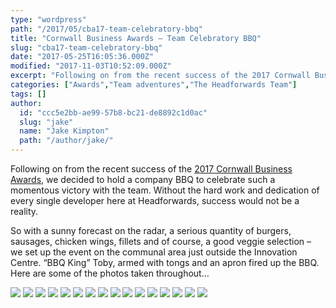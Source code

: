 ```yaml
---
type: "wordpress"
path: "/2017/05/cba17-team-celebratory-bbq"
title: "Cornwall Business Awards – Team Celebratory BBQ"
slug: "cba17-team-celebratory-bbq"
date: "2017-05-25T16:05:36.000Z"
modified: "2017-11-03T10:52:09.000Z"
excerpt: "Following on from the recent success of the 2017 Cornwall Business Awards, we decided to hold a company BBQ to celebrate such a momentous victory with the team. Without the hard work and dedication of every single developer here at Headforwards, success would not be a reality. So with a sunny forecast on the radar, a serious quantity …"
categories: ["Awards","Team adventures","The Headforwards Team"]
tags: []
author:
  id: "ccc5e2bb-ae99-57b8-bc21-de8892c1d0ac"
  slug: "jake"
  name: "Jake Kimpton"
  path: "/author/jake/"
---
```

Following on from the recent success of the [2017 Cornwall Business Awards](https://www.headforwards.com/2017/05/triple-win-cornwall-business-awards-2017/), we decided to hold a company BBQ to celebrate such a momentous victory with the team. Without the hard work and dedication of every single developer here at Headforwards, success would not be a reality.

So with a sunny forecast on the radar, a serious quantity of burgers, sausages, chicken wings, fillets and of course, a good veggie selection – we set up the event on the communal area just outside the Innovation Centre. “BBQ King” Toby, armed with tongs and an apron fired up the BBQ. Here are some of the photos taken throughout…

![](/wp-content/uploads/2017/05/IMG_0058-web-3000.jpg)
![](/wp-content/uploads/2017/05/IMG_0051-web-3000.jpg)
![](/wp-content/uploads/2017/05/IMG_0090-web-3000.jpg)
![](/wp-content/uploads/2017/05/IMG_0084-web-3000.jpg)
![](/wp-content/uploads/2017/05/IMG_0099-web-3000.jpg)
![](/wp-content/uploads/2017/05/IMG_0094-web-3000.jpg)
![](/wp-content/uploads/2017/05/IMG_0104-web-3000.jpg)
![](/wp-content/uploads/2017/05/IMG_0110-web-3000.jpg)
![](/wp-content/uploads/2017/05/IMG_0112-web-3000.jpg)
![](/wp-content/uploads/2017/05/IMG_0120-web-3000-1.jpg)
![](/wp-content/uploads/2017/05/IMG_0124-web-3000.jpg)
![](/wp-content/uploads/2017/05/IMG_0129-web-3000.jpg)
![](/wp-content/uploads/2017/05/IMG_0131-web-3000.jpg)
![](/wp-content/uploads/2017/05/IMG_0135-web-3000.jpg)
![](/wp-content/uploads/2017/05/IMG_0155-web-edit.jpg)
![](/wp-content/uploads/2017/05/IMG_0151-web-edit.jpg)